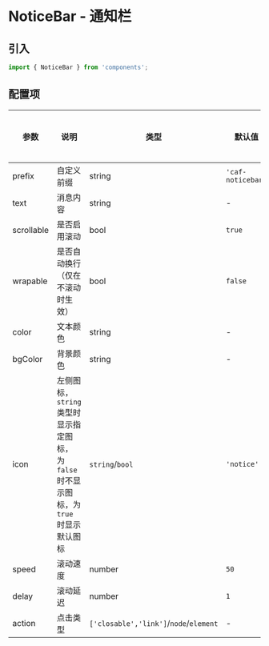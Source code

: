 # NoticeBar - 通知栏

## 引入
```jsx
import { NoticeBar } from 'components';
```

## 配置项
| 参数 | 说明 | 类型 | 默认值 |备选值 | 是否必须 |
| --- | --- | --- | --- | --- | --- |
| prefix | 自定义前缀 | string | `'caf-noticebar'` | - | ❌ |
| text | 消息内容 | string | - | - | ❌ |
| scrollable | 是否启用滚动 | bool | `true` | - | ❌ |
| wrapable | 是否自动换行（仅在不滚动时生效） | bool | `false` | - | ❌ |
| color | 文本颜色 | string | - | - | ❌ |
| bgColor | 背景颜色 | string | - | - | ❌ |
| icon | 左侧图标，`string` 类型时显示指定图标， 为`false` 时不显示图标，为`true` 时显示默认图标 | `string`/`bool` | `'notice'` | - | ❌ |
| speed | 滚动速度 | number | `50` | - | ❌ |
| delay | 滚动延迟 | number | `1` | - | ❌ |
| action | 点击类型 | `['closable','link']`/`node`/`element` | - | - | ❌ |

